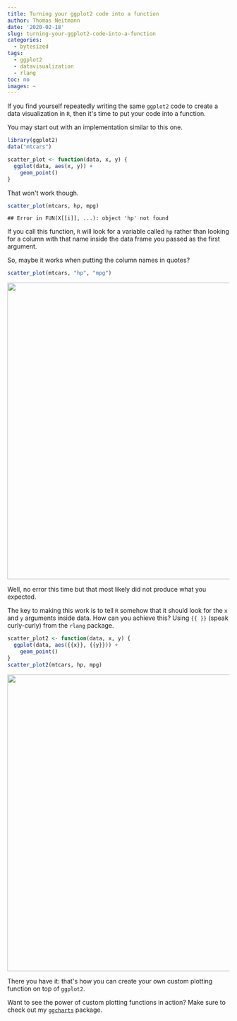 ```yaml
---
title: Turning your ggplot2 code into a function
author: Thomas Neitmann
date: '2020-02-18'
slug: turning-your-ggplot2-code-into-a-function
categories:
  - bytesized
tags:
  - ggplot2
  - datavisualization
  - rlang
toc: no
images: ~
---
```





If you find yourself repeatedly writing the same `ggplot2` code to create a data visualization in `R`, then it's time to put your code into a function.

You may start out with an implementation similar to this one.


```r
library(ggplot2)
data("mtcars")

scatter_plot <- function(data, x, y) {
  ggplot(data, aes(x, y)) +
    geom_point()
}
```


That won't work though.


```r
scatter_plot(mtcars, hp, mpg)
```

```
## Error in FUN(X[[i]], ...): object 'hp' not found
```

If you call this function, `R` will look for a variable called `hp` rather than looking for a column with that name inside the data frame you passed as the first argument.

So, maybe it works when putting the column names in quotes?


```r
scatter_plot(mtcars, "hp", "mpg")
```

<img src="/posts/2020-02-18-turning-your-ggplot2-code-into-a-function_files/figure-html/unnamed-chunk-4-1.png" width="672" />


Well, no error this time but that most likely did not produce what you expected.

The key to making this work is to tell `R`  somehow that it should look for the `x` and `y` arguments inside data. How can you achieve this? Using `{{ }}` (speak curly-curly) from the `rlang` package.


```r
scatter_plot2 <- function(data, x, y) {
  ggplot(data, aes({{x}}, {{y}})) +
    geom_point()
}
scatter_plot2(mtcars, hp, mpg)
```

<img src="/posts/2020-02-18-turning-your-ggplot2-code-into-a-function_files/figure-html/unnamed-chunk-5-1.png" width="672" />


There you have it: that's how you can create your own custom plotting function on top of `ggplot2`.

Want to see the power of custom plotting functions in action? Make sure to check out my [`ggcharts`](https://github.com/thomas-neitmann/ggcharts) package.
